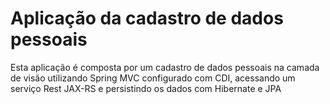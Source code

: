 # Aplicação da cadastro de dados pessoais

Esta aplicação é composta por um cadastro de dados pessoais na camada de visão utilizando Spring MVC configurado com CDI,
acessando um serviço Rest JAX-RS e persistindo os dados com Hibernate e JPA
